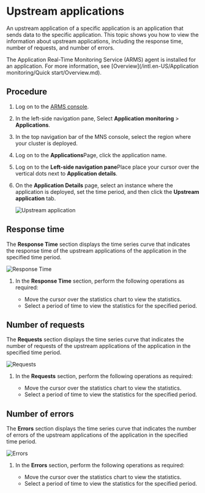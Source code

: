# Upstream applications

An upstream application of a specific application is an application that sends data to the specific application. This topic shows you how to view the information about upstream applications, including the response time, number of requests, and number of errors.

The Application Real-Time Monitoring Service \(ARMS\) agent is installed for an application. For more information, see [Overview](/intl.en-US/Application monitoring/Quick start/Overview.md).

## Procedure

1.  Log on to the [ARMS console](https://arms-ap-southeast-1.console.aliyun.com/#/home).

2.  In the left-side navigation pane, Select **Application monitoring** \> **Applications**.

3.  In the top navigation bar of the MNS console, select the region where your cluster is deployed.

4.  Log on to the **Applications**Page, click the application name.

5.  Log on to the **Left-side navigation pane**Place place your cursor over the vertical dots next to **Application details**.

6.  On the **Application Details** page, select an instance where the application is deployed, set the time period, and then click the **Upstream application** tab.

    ![Upstream application](https://static-aliyun-doc.oss-accelerate.aliyuncs.com/assets/img/en-US/7475424161/p235748.png)


## Response time

The **Response Time** section displays the time series curve that indicates the response time of the upstream applications of the application in the specified time period.

![Response Time](https://static-aliyun-doc.oss-accelerate.aliyuncs.com/assets/img/en-US/7475424161/p235830.png)

1.  In the **Response Time** section, perform the following operations as required:

    -   Move the cursor over the statistics chart to view the statistics.
    -   Select a period of time to view the statistics for the specified period.

## Number of requests

The **Requests** section displays the time series curve that indicates the number of requests of the upstream applications of the application in the specified time period.

![Requests](https://static-aliyun-doc.oss-accelerate.aliyuncs.com/assets/img/en-US/7475424161/p235831.png)

1.  In the **Requests** section, perform the following operations as required:

    -   Move the cursor over the statistics chart to view the statistics.
    -   Select a period of time to view the statistics for the specified period.

## Number of errors

The **Errors** section displays the time series curve that indicates the number of errors of the upstream applications of the application in the specified time period.

![Errors](https://static-aliyun-doc.oss-accelerate.aliyuncs.com/assets/img/en-US/8475424161/p235832.png)

1.  In the **Errors** section, perform the following operations as required:

    -   Move the cursor over the statistics chart to view the statistics.
    -   Select a period of time to view the statistics for the specified period.

